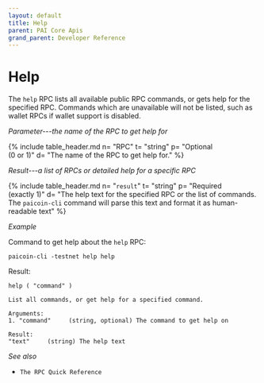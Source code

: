 ```yaml
---
layout: default
title: Help
parent: PAI Core Apis
grand_parent: Developer Reference
---
```


Help
========================

The `help` RPC lists all available public RPC commands, or gets help for the specified RPC. Commands which are unavailable will not be listed, such as wallet RPCs if wallet support is disabled.

*Parameter---the name of the RPC to get help for*

{% include table_header.md
  n= "RPC"
  t= "string"
  p= "Optional<br>(0 or 1)"
  d= "The name of the RPC to get help for."
%}

*Result---a list of RPCs or detailed help for a specific RPC*

{% include table_header.md
  n= "`result`"
  t= "string"
  p= "Required<br>(exactly 1)"
  d= "The help text for the specified RPC or the list of commands.  The `paicoin-cli` command will parse this text and format it as human-readable text"
%}

*Example*

Command to get help about the `help` RPC:

```
paicoin-cli -testnet help help
```

Result:

```
help ( "command" )

List all commands, or get help for a specified command.

Arguments:
1. "command"     (string, optional) The command to get help on

Result:
"text"     (string) The help text

```

*See also*

* `The RPC Quick Reference`
